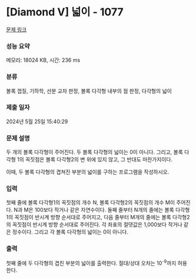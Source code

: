 # [Diamond V] 넓이 - 1077 

[문제 링크](https://www.acmicpc.net/problem/1077) 

### 성능 요약

메모리: 18024 KB, 시간: 236 ms

### 분류

볼록 껍질, 기하학, 선분 교차 판정, 볼록 다각형 내부의 점 판정, 다각형의 넓이

### 제출 일자

2024년 5월 25일 15:40:29

### 문제 설명

<p>두 개의 볼록 다각형이 주어진다. 두 볼록 다각형의 넓이는 0이 아니다. 그리고, 볼록 다각형 1의 꼭짓점은 볼록 다각형2의 변 위에 있지 않고, 그 반대도 마찬가지이다.</p>

<p>이때, 두 볼록 다각형의 겹쳐진 부분의 넓이를 구하는 프로그램을 작성하시오.</p>

### 입력 

 <p>첫째 줄에 볼록 다각형1의 꼭짓점의 개수 N, 볼록 다각형2의 꼭짓점의 개수 M이 주어진다. N과 M은 100보다 작거나 같은 자연수이다. 둘째 줄부터 N개의 줄에는 볼록 다각형1의 꼭짓점이 반시계 방향 순서대로 주어지고, 다음 줄부터 M개의 줄에는 볼록 다각형2의 꼭짓점이 반시계 방향 순서대로 주어진다. 각 좌표의 절댓값은 1,000보다 작거나 같은 정수이다. 그리고 각 볼록 다각형의 넓이는 0이 아니다.</p>

### 출력 

 <p>첫째 줄에 두 다각형의 겹친 부분의 넓이를 출력한다. 절대/상대 오차는 10<sup>-9</sup>까지 허용한다.</p>

